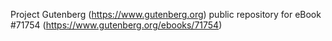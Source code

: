Project Gutenberg (https://www.gutenberg.org) public repository
for eBook #71754 (https://www.gutenberg.org/ebooks/71754)
